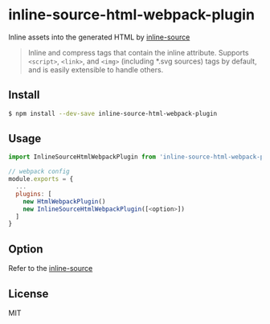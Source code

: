 # inline-source-html-webpack-plugin
Inline assets into the generated HTML by [inline-source](https://github.com/popeindustries/inline-source)

> Inline and compress tags that contain the inline attribute. Supports `<script>`, `<link>`, and `<img>` (including *.svg sources) tags by default, and is easily extensible to handle others.

## Install
```sh
$ npm install --dev-save inline-source-html-webpack-plugin
```

## Usage
```javascript
import InlineSourceHtmlWebpackPlugin from 'inline-source-html-webpack-plugin'

// webpack config
module.exports = {
  ...
  plugins: [
    new HtmlWebpackPlugin()
    new InlineSourceHtmlWebpackPlugin([<option>])
  ]
}
```

## Option
Refer to the [inline-source](https://github.com/popeindustries/inline-source)

## License
MIT
